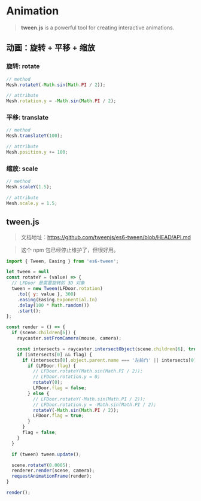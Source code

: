 # Animation

> **tween.js** is a powerful tool for creating interactive animations.

## 动画：旋转 + 平移 + 缩放

### 旋转: rotate

```js
// method
Mesh.rotateY(-Math.sin(Math.PI / 2));

// attribute
Mesh.rotation.y = -Math.sin(Math.PI / 2);

```

### 平移: translate

```js
// method
Mesh.translateY(100);

// attribute
Mesh.position.y += 100;

```

### 缩放: scale

```js
// method
Mesh.scaleY(1.5);

// attribute
Mesh.scale.y = 1.5;

```

## tween.js

> 文档地址：https://github.com/tweenjs/es6-tween/blob/HEAD/API.md  

> 这个 npm 包已经停止维护了，但很好用。

```js
import { Tween, Easing } from 'es6-tween';

let tween = null
const rotateY = (value) => {
  // LFDoor 是需要旋转的 3D 对象
  tween = new Tween(LFDoor.rotation)
    .to({ y: value }, 300)
    .easing(Easing.Exponential.In)
    .delay(100 * Math.random())
    .start();
};

const render = () => {
  if (scene.children[6]) {
    raycaster.setFromCamera(mouse, camera);

    const intersects = raycaster.intersectObject(scene.children[6], true);
    if (intersects[0] && flag) {
      if (intersects[0].object.parent.name === '左前门' || intersects[0].object.name === 'LFSprite') {
        if (LFDoor.flag) {
          // LFDoor.rotateY(Math.sin(Math.PI / 2));
          // LFDoor.rotation.y = 0;
          rotateY(0);
          LFDoor.flag = false;
        } else {
          // LFDoor.rotateY(-Math.sin(Math.PI / 2));
          // LFDoor.rotation.y = -Math.sin(Math.PI / 2);
          rotateY(-Math.sin(Math.PI / 2));
          LFDoor.flag = true;
        }
      }
      flag = false;
    }
  }

  if (tween) tween.update();

  scene.rotateY(0.0005);
  renderer.render(scene, camera);
  requestAnimationFrame(render);
}

render();

```
